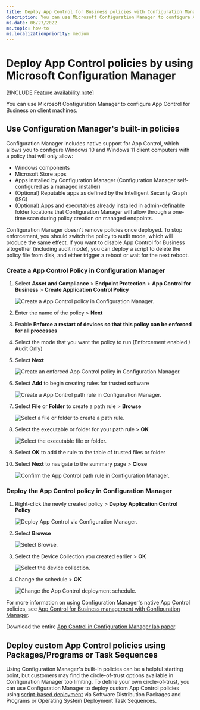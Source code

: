 ```yaml
---
title: Deploy App Control for Business policies with Configuration Manager
description: You can use Microsoft Configuration Manager to configure App Control for Business. Learn how with this step-by-step guide.
ms.date: 06/27/2022
ms.topic: how-to
ms.localizationpriority: medium
---
```


# Deploy App Control policies by using Microsoft Configuration Manager

[!INCLUDE [Feature availability note](../includes/feature-availability-note.md)]

You can use Microsoft Configuration Manager to configure App Control for Business on client machines.

## Use Configuration Manager's built-in policies

Configuration Manager includes native support for App Control, which allows you to configure Windows 10 and Windows 11 client computers with a policy that will only allow:

- Windows components
- Microsoft Store apps
- Apps installed by Configuration Manager (Configuration Manager self-configured as a managed installer)
- (Optional) Reputable apps as defined by the Intelligent Security Graph (ISG)
- (Optional) Apps and executables already installed in admin-definable folder locations that Configuration Manager will allow through a one-time scan during policy creation on managed endpoints.

Configuration Manager doesn't remove policies once deployed. To stop enforcement, you should switch the policy to audit mode, which will produce the same effect. If you want to disable App Control for Business altogether (including audit mode), you can deploy a script to delete the policy file from disk, and either trigger a reboot or wait for the next reboot.

### Create a App Control Policy in Configuration Manager

1. Select **Asset and Compliance** > **Endpoint Protection** > **App Control for Business** > **Create Application Control Policy**

    ![Create a App Control policy in Configuration Manager.](../images/memcm/memcm-create-appcontrol-policy.jpg)

2. Enter the name of the policy > **Next**
3. Enable **Enforce a restart of devices so that this policy can be enforced for all processes**
4. Select the mode that you want the policy to run (Enforcement enabled / Audit Only)
5. Select **Next**

    ![Create an enforced App Control policy in Configuration Manager.](../images/memcm/memcm-create-appcontrol-policy-2.jpg)

6. Select **Add** to begin creating rules for trusted software

    ![Create a App Control path rule in Configuration Manager.](../images/memcm/memcm-create-appcontrol-rule.jpg)

7. Select **File** or **Folder** to create a path rule > **Browse**

    ![Select a file or folder to create a path rule.](../images/memcm/memcm-create-appcontrol-rule-2.jpg)

8. Select the executable or folder for your path rule > **OK**

    ![Select the executable file or folder.](../images/memcm/memcm-create-appcontrol-rule-3.jpg)

9. Select **OK** to add the rule to the table of trusted files or folder
10. Select **Next** to navigate to the summary page > **Close**

    ![Confirm the App Control path rule in Configuration Manager.](../images/memcm/memcm-confirm-appcontrol-rule.jpg)

### Deploy the App Control policy in Configuration Manager

1. Right-click the newly created policy > **Deploy Application Control Policy**

    ![Deploy App Control via Configuration Manager.](../images/memcm/memcm-deploy-appcontrol.jpg)

2. Select **Browse**

    ![Select Browse.](../images/memcm/memcm-deploy-appcontrol-2.jpg)

3. Select the Device Collection you created earlier > **OK**

    ![Select the device collection.](../images/memcm/memcm-deploy-appcontrol-3.jpg)

4. Change the schedule > **OK**

    ![Change the App Control deployment schedule.](../images/memcm/memcm-deploy-appcontrol-4.jpg)

For more information on using Configuration Manager's native App Control policies, see [App Control for Business management with Configuration Manager](/mem/configmgr/protect/deploy-use/use-device-guard-with-configuration-manager).

Download the entire [App Control in Configuration Manager lab paper](https://download.microsoft.com/download/c/f/d/cfd6227c-8ec4-442d-8c50-825550d412f6/WDAC-Deploy-WDAC-using-MEMCM.pdf).

## Deploy custom App Control policies using Packages/Programs or Task Sequences

Using Configuration Manager's built-in policies can be a helpful starting point, but customers may find the circle-of-trust options available in Configuration Manager too limiting. To define your own circle-of-trust, you can use Configuration Manager to deploy custom App Control policies using [script-based deployment](deploy-appcontrol-policies-with-script.md) via Software Distribution Packages and Programs or Operating System Deployment Task Sequences.
